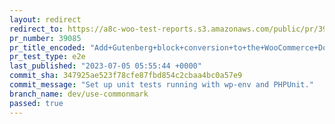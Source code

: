 ```yaml
---
layout: redirect
redirect_to: https://a8c-woo-test-reports.s3.amazonaws.com/public/pr/39085/e2e/index.html
pr_number: 39085
pr_title_encoded: "Add+Gutenberg+block+conversion+to+the+WooCommerce+Docs+plugin"
pr_test_type: e2e
last_published: "2023-07-05 05:55:44 +0000"
commit_sha: 347925ae523f78cfe87fbd854c2cbaa4bc0a57e9
commit_message: "Set up unit tests running with wp-env and PHPUnit."
branch_name: dev/use-commonmark
passed: true
---
```

